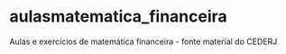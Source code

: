 # aulasmatematica_financeira
Aulas e exercícios de matemática financeira - fonte material do CEDERJ 
